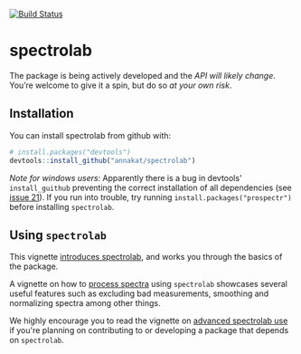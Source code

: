 [![Build Status](https://travis-ci.org/meireles/spectrolab.svg?branch=master)](https://travis-ci.org/meireles/spectrolab)

# spectrolab

The package is being actively developed and the *API will likely change*. You’re welcome to give it a spin, but do so *at your own risk*.

## Installation

You can install spectrolab from github with:

```R
# install.packages("devtools")
devtools::install_github("annakat/spectrolab")
```

_Note for windows users:_ Apparently there is a bug in devtools' `install_guithub` preventing the correct installation of all dependencies (see [issue 21](https://github.com/annakat/spectrolab/issues/21)). If you run into trouble, try running `install.packages("prospectr")` before installing `spectrolab`.

## Using `spectrolab`

This vignette [introduces spectrolab](vignettes/introduction_to_spectrolab.md), and works you through the basics of the package.

A vignette on how to [process spectra](vignettes/processing_spectra.md) using `spectrolab` showcases several useful features such as excluding bad measurements, smoothing and normalizing spectra among other things.

We highly encourage you to read the vignette on [advanced spectrolab use](vignettes/advanced_spectrolab.md) if you're planning on contributing to or developing a package that depends on `spectrolab`.
